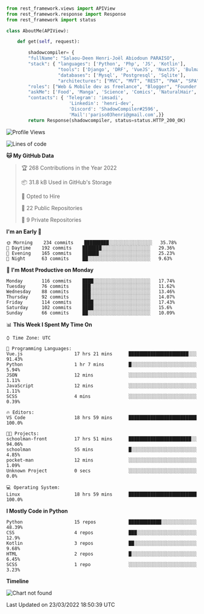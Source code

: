 ###
```python
from rest_framework.views import APIView
from rest_framework.response import Response
from rest_framework import status

class AboutMe(APIView):

    def get(self, request):

        shadowcompiler= {
        "fullName": "Salaou-Deen Henri-Joël Abiodoun PARAISO",
        "stack": { "languages": ['Python', 'Php', 'JS', 'Kotlin'],
                   "tools": ['Django', 'DRF', 'VueJS', 'NuxtJS', 'Bulma', 'Beufy'],
                   "databases": ['Mysql', 'Postgresql', 'Sqlite'],
                   "architectures": ["MVC", "MVT", "REST", "PWA", "SPA"]},        
        "roles": ["Web & Mobile dev as freelance", "Blogger", "Founder at @henrid3v", "Mentor"],
        "askMe": ['Food', 'Manga', 'Science', 'Comics', 'NaturalHair', 'Photography', 'Tech', 'Programming'],
        "contacts": { 'Telegram': 'imsadi',
                       'Linkedin': 'henri-dev',
                       'Discord': 'ShadowCompiler#2596',
                       'Mail':'pariso03henri@gmail.com',}}
        return Response(shadowcompiler, status=status.HTTP_200_OK)

```                    

<!--START_SECTION:waka-->
![Profile Views](http://img.shields.io/badge/Profile%20Views-1-blue)

![Lines of code](https://img.shields.io/badge/From%20Hello%20World%20I%27ve%20Written--3%20Thousand%20lines%20of%20code-blue)

**🐱 My GitHub Data** 

> 🏆 268 Contributions in the Year 2022
 > 
> 📦 31.8 kB Used in GitHub's Storage 
 > 
> 💼 Opted to Hire
 > 
> 📜 22 Public Repositories 
 > 
> 🔑 9 Private Repositories  
 > 
**I'm an Early 🐤** 

```text
🌞 Morning    234 commits    █████████░░░░░░░░░░░░░░░░   35.78% 
🌆 Daytime    192 commits    ███████░░░░░░░░░░░░░░░░░░   29.36% 
🌃 Evening    165 commits    ██████░░░░░░░░░░░░░░░░░░░   25.23% 
🌙 Night      63 commits     ██░░░░░░░░░░░░░░░░░░░░░░░   9.63%

```
📅 **I'm Most Productive on Monday** 

```text
Monday       116 commits    ████░░░░░░░░░░░░░░░░░░░░░   17.74% 
Tuesday      76 commits     ███░░░░░░░░░░░░░░░░░░░░░░   11.62% 
Wednesday    88 commits     ███░░░░░░░░░░░░░░░░░░░░░░   13.46% 
Thursday     92 commits     ███░░░░░░░░░░░░░░░░░░░░░░   14.07% 
Friday       114 commits    ████░░░░░░░░░░░░░░░░░░░░░   17.43% 
Saturday     102 commits    ████░░░░░░░░░░░░░░░░░░░░░   15.6% 
Sunday       66 commits     ██░░░░░░░░░░░░░░░░░░░░░░░   10.09%

```


📊 **This Week I Spent My Time On** 

```text
⌚︎ Time Zone: UTC

💬 Programming Languages: 
Vue.js                   17 hrs 21 mins      ██████████████████████░░░   91.43% 
Python                   1 hr 7 mins         █░░░░░░░░░░░░░░░░░░░░░░░░   5.94% 
JSON                     12 mins             ░░░░░░░░░░░░░░░░░░░░░░░░░   1.11% 
JavaScript               12 mins             ░░░░░░░░░░░░░░░░░░░░░░░░░   1.11% 
SCSS                     4 mins              ░░░░░░░░░░░░░░░░░░░░░░░░░   0.39%

🔥 Editors: 
VS Code                  18 hrs 59 mins      █████████████████████████   100.0%

🐱‍💻 Projects: 
schoolman-front          17 hrs 51 mins      ███████████████████████░░   94.06% 
schoolman                55 mins             █░░░░░░░░░░░░░░░░░░░░░░░░   4.85% 
pocket-man               12 mins             ░░░░░░░░░░░░░░░░░░░░░░░░░   1.09% 
Unknown Project          0 secs              ░░░░░░░░░░░░░░░░░░░░░░░░░   0.0%

💻 Operating System: 
Linux                    18 hrs 59 mins      █████████████████████████   100.0%

```

**I Mostly Code in Python** 

```text
Python                   15 repos            ████████████░░░░░░░░░░░░░   48.39% 
CSS                      4 repos             ███░░░░░░░░░░░░░░░░░░░░░░   12.9% 
Kotlin                   3 repos             ██░░░░░░░░░░░░░░░░░░░░░░░   9.68% 
HTML                     2 repos             █░░░░░░░░░░░░░░░░░░░░░░░░   6.45% 
SCSS                     1 repo              ░░░░░░░░░░░░░░░░░░░░░░░░░   3.23%

```


**Timeline**

![Chart not found](https://raw.githubusercontent.com/shadowcompiler/shadowcompiler/main/charts/bar_graph.png) 


 Last Updated on 23/03/2022 18:50:39 UTC
<!--END_SECTION:waka-->
